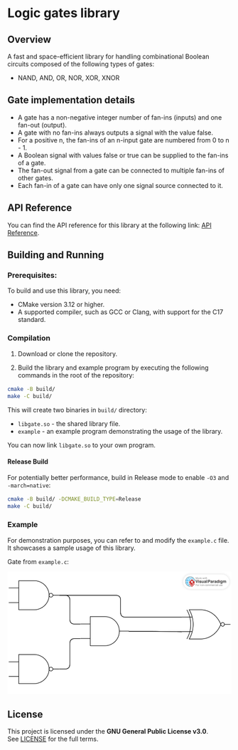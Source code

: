 # Logic gates library

## Overview

A fast and space-efficient library for handling combinational Boolean circuits composed of the following types of gates:
- NAND, AND, OR, NOR, XOR, XNOR


## Gate implementation details

- A gate has a non-negative integer number of fan-ins (inputs) and one fan-out (output).
- A gate with no fan-ins always outputs a signal with the value false.
- For a positive n, the fan-ins of an n-input gate are numbered from 0 to n - 1.
- A Boolean signal with values false or true can be supplied to the fan-ins of a gate.
- The fan-out signal from a gate can be connected to multiple fan-ins of other gates.
- Each fan-in of a gate can have only one signal source connected to it.

## API Reference

You can find the API reference for this library at the following link: [API Reference](link).

## Building and Running

### Prerequisites:
To build and use this library, you need:

- CMake version 3.12 or higher.
- A supported compiler, such as GCC or Clang, with support for the C17 standard.

### Compilation

1. Download or clone the repository.
 
2. Build the library and example program by executing the following commands in the root of the repository:

```bash
cmake -B build/
make -C build/
```

This will create two binaries in `build/` directory: 
- `libgate.so` - the shared library file.
- `example` -  an example program demonstrating the usage of the library.

You can now link `libgate.so` to your own program.

#### Release Build
For potentially better performance, build in Release mode to enable `-O3` and `-march=native`:
```bash
cmake -B build/ -DCMAKE_BUILD_TYPE=Release
make -C build/
```


### Example
For demonstration purposes, you can refer to and modify the `example.c` file. It showcases a sample usage of this library.

Gate from `example.c`:

![image info](./example_gate.svg)


## License

This project is licensed under the **GNU General Public License v3.0**.  
See [LICENSE](LICENSE.md) for the full terms.

